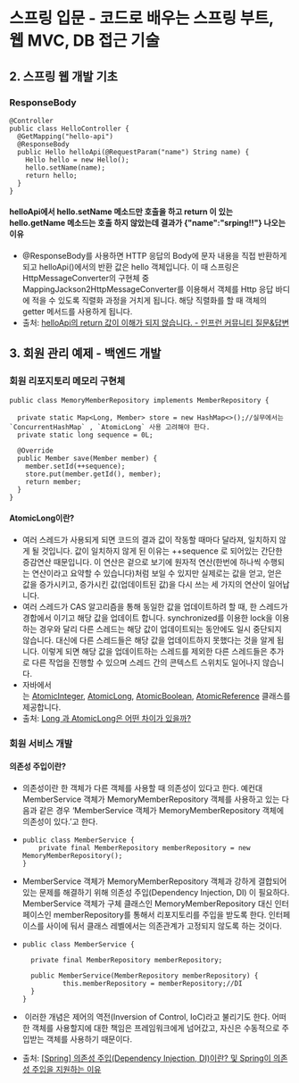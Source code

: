# **스프링 입문 - 코드로 배우는 스프링 부트, 웹 MVC, DB 접근 기술**
## 2. **스프링 웹 개발 기초**
### ResponseBody
``` 
@Controller
public class HelloController {
  @GetMapping("hello-api")
  @ResponseBody
  public Hello helloApi(@RequestParam("name") String name) {
    Hello hello = new Hello();
    hello.setName(name);
    return hello;
  }
}
```

#### helloApi에서 hello.setName 메소드만 호출을 하고 return 이 있는 hello.getName 메소드는 호출 하지 않았는데 결과가 {"name":"srping!!"} 나오는 이유
- @ResponseBody를 사용하면 HTTP 응답의 Body에 문자 내용을 직접 반환하게 되고 helloApi()에서의 반환 값은 hello 객체입니다. 이 때 스프링은 HttpMessageConverter의 구현체 중 MappingJackson2HttpMessageConverter를 이용해서 객체를 Http 응답 바디에 적을 수 있도록 직렬화 과정을 거치게 됩니다. 해당 직렬화를 할 때 객체의 getter 메서드를 사용하게 됩니다.
- 출처: [helloApi의 return 값이 이해가 되지 않습니다. - 인프런 커뮤니티 질문&답변](https://www.inflearn.com/community/questions/820021?focusComment=249584)

## 3. **회원 관리 예제** - **백엔드 개발**

### **회원 리포지토리 메모리 구현체**


```
public class MemoryMemberRepository implements MemberRepository {

  private static Map<Long, Member> store = new HashMap<>();//실무에서는 `ConcurrentHashMap` , `AtomicLong` 사용 고려해야 한다.
  private static long sequence = 0L;

  @Override
  public Member save(Member member) {
    member.setId(++sequence);
    store.put(member.getId(), member);
    return member;
  }
}
```
#### AtomicLong이란?
- 여러 스레드가 사용되게 되면 코드의 결과 값이 작동할 때마다 달라져, 일치하지 않게 될 것입니다. 값이 일치하지 않게 된 이유는 ++sequence 로 되어있는 간단한 증감연산 때문입니다. 이 연산은 겉으로 보기에 원자적 연산(한번에 하나씩 수행되는 연산이라고 요약할 수 있습니다)처럼 보일 수 있지만 실제로는 값을 얻고, 얻은 값을 증가시키고, 증가시킨 값(업데이트된 값)을 다시 쓰는 세 가지의 연산이 일어납니다.
- 여러 스레드가 CAS 알고리즘을 통해 동일한 값을 업데이트하려 할 때, 한 스레드가 경합에서 이기고 해당 값을 업데이트 합니다. synchronized를 이용한 lock을 이용하는 경우와 달리 다른 스레드는 해당 값이 업데이트되는 동안에도 일시 중단되지 않습니다. 대신에 다른 스레드들은 해당 값을 업데이트하지 못했다는 것을 알게 됩니다. 이렇게 되면 해당 값을 업데이트하는 스레드를 제외한 다른 스레드들은 추가로 다른 작업을 진행할 수 있으며 스레드 간의 콘텍스트 스위치도 일어나지 않습니다.
- 자바에서는 [AtomicInteger](https://docs.oracle.com/en/java/javase/11/docs/api/java.base/java/util/concurrent/atomic/AtomicInteger.html), [AtomicLong](https://docs.oracle.com/en/java/javase/11/docs/api/java.base/java/util/concurrent/atomic/AtomicLong.html), [AtomicBoolean](https://docs.oracle.com/en/java/javase/11/docs/api/java.base/java/util/concurrent/atomic/AtomicBoolean.html), [AtomicReference](https://docs.oracle.com/en/java/javase/11/docs/api/java.base/java/util/concurrent/atomic/AtomicReference.html) 클래스를 제공합니다.
- 출처: [Long 과 AtomicLong은 어떤 차이가 있을까?](https://simgee.tistory.com/37)

### **회원 서비스 개발**
#### 의존성 주입이란?
- 의존성이란 한 객체가 다른 객체를 사용할 때 의존성이 있다고 한다. 예컨대 MemberService 객체가 MemoryMemberRepository 객체를 사용하고 있는 다음과 같은 경우 ‘MemberService 객체가 MemoryMemberRepository 객체에 의존성이 있다.’고 한다.
- ```
  public class MemberService {
      private final MemberRepository memberRepository = new MemoryMemberRepository();
  }
  ```
  
- MemberService 객체가 MemoryMemberRepository 객체과 강하게 결합되어 있는 문제를 해결하기 위해 의존성 주입(Dependency Injection, DI) 이 필요하다. MemberService 객체가 구체 클래스인  MemoryMemberRepository 대신 인터페이스인 memberRepository를 통해서 리포지토리를 주입을 받도록 한다. 인터페이스를 사이에 둬서 클래스 레벨에서는 의존관계가 고정되지 않도록 하는 것이다.
- ```
  public class MemberService {
  
  	private final MemberRepository memberRepository;
  
  	public MemberService(MemberRepository memberRepository) {
    		this.memberRepository = memberRepository;//DI
  	}
  }
  ```
-  이러한 개념은 제어의 역전(Inversion of Control, IoC)라고 불리기도 한다. 어떠한 객체를 사용할지에 대한 책임은 프레임워크에게 넘어갔고, 자신은 수동적으로 주입받는 객체를 사용하기 때문이다.
- 출처: [\[Spring\] 의존성 주입\(Dependency Injection, DI\)이란? 및 Spring이 의존성 주입을 지원하는 이유](https://mangkyu.tistory.com/150)